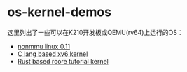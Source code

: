 # os-kernel-demos
这里列出了一些可以在K210开发板或QEMU(rv64)上运行的OS：
- [nonmmu linux 0.11](https://github.com/lizhirui/K210-Linux0.11)
- [C lang based xv6 kernel](https://github.com/SKTT1Ryze/xv6-k210)
- [Rust based rcore tutorial kernel](https://github.com/wyfcyx/rCore-Tutorial/tree/multicore)

